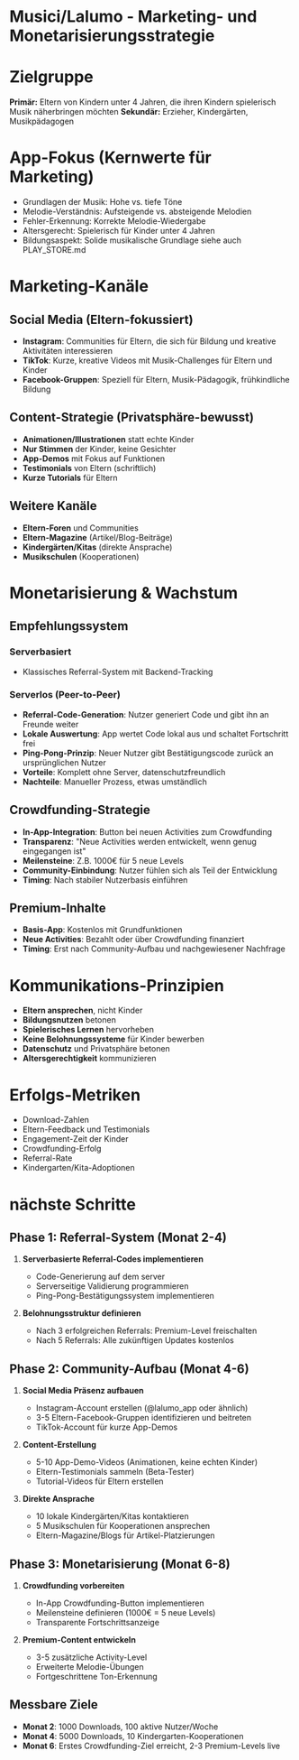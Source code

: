 Musici/Lalumo - Marketing- und Monetarisierungsstrategie
=====

# Zielgruppe
**Primär:** Eltern von Kindern unter 4 Jahren, die ihren Kindern spielerisch Musik näherbringen möchten
**Sekundär:** Erzieher, Kindergärten, Musikpädagogen

# App-Fokus (Kernwerte für Marketing)
- Grundlagen der Musik: Hohe vs. tiefe Töne
- Melodie-Verständnis: Aufsteigende vs. absteigende Melodien  
- Fehler-Erkennung: Korrekte Melodie-Wiedergabe
- Altersgerecht: Spielerisch für Kinder unter 4 Jahren
- Bildungsaspekt: Solide musikalische Grundlage
siehe auch PLAY_STORE.md

# Marketing-Kanäle

## Social Media (Eltern-fokussiert)
- **Instagram**: Communities für Eltern, die sich für Bildung und kreative Aktivitäten interessieren
- **TikTok**: Kurze, kreative Videos mit Musik-Challenges für Eltern und Kinder
- **Facebook-Gruppen**: Speziell für Eltern, Musik-Pädagogik, frühkindliche Bildung

## Content-Strategie (Privatsphäre-bewusst)
- **Animationen/Illustrationen** statt echte Kinder
- **Nur Stimmen** der Kinder, keine Gesichter
- **App-Demos** mit Fokus auf Funktionen
- **Testimonials** von Eltern (schriftlich)
- **Kurze Tutorials** für Eltern

## Weitere Kanäle
- **Eltern-Foren** und Communities
- **Eltern-Magazine** (Artikel/Blog-Beiträge)
- **Kindergärten/Kitas** (direkte Ansprache)
- **Musikschulen** (Kooperationen)

# Monetarisierung & Wachstum

## Empfehlungssystem
### Serverbasiert
- Klassisches Referral-System mit Backend-Tracking

### Serverlos (Peer-to-Peer)
- **Referral-Code-Generation**: Nutzer generiert Code und gibt ihn an Freunde weiter
- **Lokale Auswertung**: App wertet Code lokal aus und schaltet Fortschritt frei
- **Ping-Pong-Prinzip**: Neuer Nutzer gibt Bestätigungscode zurück an ursprünglichen Nutzer
- **Vorteile**: Komplett ohne Server, datenschutzfreundlich
- **Nachteile**: Manueller Prozess, etwas umständlich

## Crowdfunding-Strategie
- **In-App-Integration**: Button bei neuen Activities zum Crowdfunding
- **Transparenz**: "Neue Activities werden entwickelt, wenn genug eingegangen ist"
- **Meilensteine**: Z.B. 1000€ für 5 neue Levels
- **Community-Einbindung**: Nutzer fühlen sich als Teil der Entwicklung
- **Timing**: Nach stabiler Nutzerbasis einführen

## Premium-Inhalte
- **Basis-App**: Kostenlos mit Grundfunktionen
- **Neue Activities**: Bezahlt oder über Crowdfunding finanziert
- **Timing**: Erst nach Community-Aufbau und nachgewiesener Nachfrage

# Kommunikations-Prinzipien
- **Eltern ansprechen**, nicht Kinder
- **Bildungsnutzen** betonen
- **Spielerisches Lernen** hervorheben
- **Keine Belohnungssysteme** für Kinder bewerben
- **Datenschutz** und Privatsphäre betonen
- **Altersgerechtigkeit** kommunizieren

# Erfolgs-Metriken
- Download-Zahlen
- Eltern-Feedback und Testimonials
- Engagement-Zeit der Kinder
- Crowdfunding-Erfolg
- Referral-Rate
- Kindergarten/Kita-Adoptionen

# nächste Schritte

## Phase 1: Referral-System (Monat 2-4)

1. **Serverbasierte Referral-Codes implementieren**
   - Code-Generierung auf dem server
   - Serverseitige Validierung programmieren
   - Ping-Pong-Bestätigungssystem implementieren

2. **Belohnungsstruktur definieren**
   - Nach 3 erfolgreichen Referrals: Premium-Level freischalten
   - Nach 5 Referrals: Alle zukünftigen Updates kostenlos

## Phase 2: Community-Aufbau (Monat 4-6)

1. **Social Media Präsenz aufbauen**
   - Instagram-Account erstellen (@lalumo_app oder ähnlich)
   - 3-5 Eltern-Facebook-Gruppen identifizieren und beitreten
   - TikTok-Account für kurze App-Demos

2. **Content-Erstellung**
   - 5-10 App-Demo-Videos (Animationen, keine echten Kinder)
   - Eltern-Testimonials sammeln (Beta-Tester)
   - Tutorial-Videos für Eltern erstellen

3. **Direkte Ansprache**
   - 10 lokale Kindergärten/Kitas kontaktieren
   - 5 Musikschulen für Kooperationen ansprechen
   - Eltern-Magazine/Blogs für Artikel-Platzierungen


## Phase 3: Monetarisierung (Monat 6-8)

1. **Crowdfunding vorbereiten**
   - In-App Crowdfunding-Button implementieren
   - Meilensteine definieren (1000€ = 5 neue Levels)
   - Transparente Fortschrittsanzeige

2. **Premium-Content entwickeln**
   - 3-5 zusätzliche Activity-Level
   - Erweiterte Melodie-Übungen
   - Fortgeschrittene Ton-Erkennung

## Messbare Ziele
- **Monat 2**: 1000 Downloads, 100 aktive Nutzer/Woche
- **Monat 4**: 5000 Downloads, 10 Kindergarten-Kooperationen
- **Monat 6**: Erstes Crowdfunding-Ziel erreicht, 2-3 Premium-Levels live
